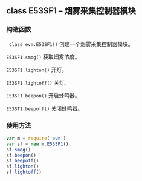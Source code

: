 
## class E53SF1 – 烟雾采集控制器模块

### 构造函数

` class evm.E53SF1()`
 创建一个烟雾采集控制器模块。

`E53SF1.smog()`
获取烟雾浓度。

`E53SF1.lighton()`
开灯。

`E53SF1.lightoff()`
关灯。

`E53SF1.beepon()`
开启蜂鸣器。

`E53ST1.beepoff()`
关闭蜂鸣器。

### 使用方法
```javascript
var m = require('evm')
var sf = new m.E53SF1()
sf.smog()
sf.beepon()
sf.beepoff()
sf.lighton()
sf.lightoff()
```
